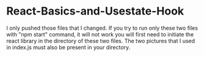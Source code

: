 # React-Basics-and-Usestate-Hook
I only pushed those files that I changed. If you try to run only these two files with "npm start" command, it will not work you will first need to initiate the react library in the directory of these two files. The two pictures that I used in index.js must also be present in your directory.

